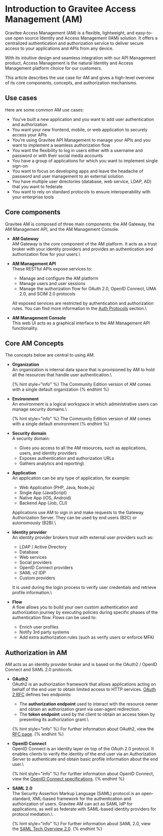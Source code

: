 # Introduction to Gravitee Access Management (AM)

Gravitee Access Management (AM) is a flexible, lightweight, and easy-to-use open source Identity and Access Management (IAM) solution. It offers a centralized authentication and authorization service to deliver secure access to your applications and APIs from any device.

With its intuitive design and seamless integration with our API Management product, Access Management is the natural Identity and Access Management platform choice for our customers.

This article describes the use case for AM and gives a high-level overview of its core components, concepts, and authorization mechanisms.

## Use cases

Here are some common AM use cases:

* You’ve built a new application and you want to add user authentication and authorization
* You want your new frontend, mobile, or web application to securely access your APIs
* You’re using Gravitee API Management to manage your APIs and you want to implement a seamless authorization flow
* You want the flexibility to log in users either with a username and password or with their social media accounts
* You have a group of applications for which you want to implement single sign-on
* You want to focus on developing apps and leave the headache of password and user management to an external solution
* You have multiple user directories (database, web service, LDAP, AD) that you want to federate
* You want to rely on standard protocols to ensure interoperability with your enterprise tools

## Core components

Gravitee AM is composed of three main components: the AM Gateway, the AM Management API, and the AM Management Console.

* **AM Gateway**\
  AM Gateway is the core component of the AM platform. It acts as a trust broker with your identity providers and provides an authentication and authorization flow for your users.\

*   **AM Management API**\
    These RESTful APIs expose services to:

    * Manage and configure the AM platform
    * Manage users and user sessions
    * Manage the authorization flow for OAuth 2.0, OpenID Connect, UMA 2.0, and SCIM 2.0 protocols

    All exposed services are restricted by authentication and authorization rules. You can find more information in the [Auth Protocols](guides/auth-protocols/) section.\

* **AM Management Console**\
  This web UI acts as a graphical interface to the AM Management API functionality.

## Core AM Concepts

The concepts below are central to using AM.

*   **Organization**\
    An organization is internal data space that is provisioned by AM to hold all the resources that handle user authentication.\


    {% hint style="info" %}
    The Community Edition version of AM comes with a single default organization
    {% endhint %}


*   **Environment**\
    An environment is a logical workspace in which administrative users can manage security domains.\


    {% hint style="info" %}
    The Community Edition version of AM comes with a single default environment
    {% endhint %}


* **Security domain**\
  A security domain:
  * Gives you access to all the AM resources, such as applications, users, and identity providers
  * Exposes authentication and authorization URLs
  * Gathers analytics and reporting\

*   **Application**\
    An application can be any type of application, for example:

    * Web Application (PHP, Java, Node.js)
    * Single App (JavaScript)
    * Native App (iOS, Android)
    * Backend App (Job, CLI)

    Applications use AM to sign in and make requests to the Gateway Authorization Server. They can be used by end users (B2C) or autonomously (B2B).\

*   **Identity provider**\
    An identity provider brokers trust with external user providers such as:

    * LDAP / Active Directory
    * Database
    * Web services
    * Social providers
    * OpenID Connect providers
    * SAML v2 IDP
    * Custom providers

    It is used during the login process to verify user credentials and retrieve profile information.\

* **Flow**\
  A flow allows you to build your own custom authentication and authorization journey by executing policies during specific phases of the authentication flow. Flows can be used to:
  * Enrich user profiles
  * Notify 3rd party systems
  * Add extra authorization rules (such as verify users or enforce MFA)

## Authorization in AM

AM acts as an identity provider broker and is based on the OAuth2 / OpenID Connect and SAML 2.0 protocols.

*   **OAuth2**\
    OAuth2 is an authorization framework that allows applications acting on behalf of the end user to obtain limited access to HTTP services. [OAuth 2 RFC](https://tools.ietf.org/html/rfc6749) defines two endpoints:

    * The **authorization endpoint** used to interact with the resource owner and obtain an authorization grant via user-agent redirection.
    * The **token endpoint** used by the client to obtain an access token by presenting its authorization grant.\


    {% hint style="info" %}
    For further information about OAuth2, view the [RFC page](https://tools.ietf.org/html/rfc6749).
    {% endhint %}


*   **OpenID Connect**\
    OpenID Connect is an identity layer on top of the OAuth 2.0 protocol. It enables clients to verify the identity of the end user via an Authorization Server to authenticate and obtain basic profile information about the end user.\


    {% hint style="info" %}
    For further information about OpenID Connect, view the [OpenID Connect specifications](http://openid.net/specs/openid-connect-core-1_0.html).
    {% endhint %}


*   **SAML 2.0**\
    The Security Assertion Markup Language (SAML) protocol is an open-standard, XML-based framework for the authentication and authorization of users. Gravitee AM can act as SAML IdP for applications, as well as federate with SAML-based identity providers for protocol mediation.\


    {% hint style="info" %}
    For further information about SAML 2.0, view the [SAML Tech Overview 2.0](http://docs.oasis-open.org/security/saml/Post2.0/sstc-saml-tech-overview-2.0.html).
    {% endhint %}
